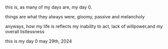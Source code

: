 this is, as many of my days are, my day 0.

things are what they always were, gloomy, passive and melancholy 

anyways, how my life is reflects my inability to act, lack of willpower,and my overall listlessness

this is my day 0 may 29th, 2024
